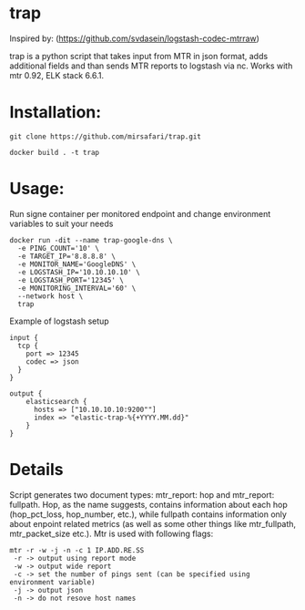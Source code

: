 # trap
Inspired by: (https://github.com/svdasein/logstash-codec-mtrraw)

trap is a python script that takes input from MTR in json format, adds additional fields and than sends MTR reports to logstash via nc.  Works with mtr 0.92, ELK stack 6.6.1. 

# Installation: 
```
git clone https://github.com/mirsafari/trap.git
```
```
docker build . -t trap
```
# Usage:
Run signe container per monitored endpoint and change environment variables to suit your needs
```
docker run -dit --name trap-google-dns \
  -e PING_COUNT='10' \
  -e TARGET_IP='8.8.8.8' \
  -e MONITOR_NAME='GoogleDNS' \
  -e LOGSTASH_IP='10.10.10.10' \
  -e LOGSTASH_PORT='12345' \
  -e MONITORING_INTERVAL='60' \
  --network host \
  trap
```
Example of logstash setup
```
input {
  tcp {
    port => 12345
    codec => json
  }
}

output {
    elasticsearch {
      hosts => ["10.10.10.10:9200""]
      index => "elastic-trap-%{+YYYY.MM.dd}"
    }
}
```
# Details
Script generates two document types: mtr_report: hop and mtr_report: fullpath. Hop, as the name suggests, contains information about each hop (hop_pct_loss, hop_number, etc.), while fullpath contains information only about enpoint related metrics (as well as some other things like mtr_fullpath, mtr_packet_size etc.). Mtr is used with following flags:
```
mtr -r -w -j -n -c 1 IP.ADD.RE.SS 
 -r -> output using report mode
 -w -> output wide report
 -c -> set the number of pings sent (can be specified using environment variable)
 -j -> output json
 -n -> do not resove host names
```

